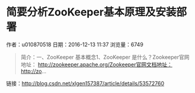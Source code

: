 # 简要分析ZooKeeper基本原理及安装部署
作者：u010870518
日期：2016-12-13 11:37
浏览量：6749
> 简介：一、ZooKeeper 基本概念1、ZooKeeper 是什么？Zookeeper官网地址： http://zookeeper.apache.org/Zookeeper官网文档地址：http://zo...

 链接：http://blog.csdn.net/xlgen157387/article/details/53572760
